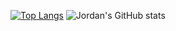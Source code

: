 [![Top Langs](https://github-readme-stats.vercel.app/api/top-langs/?username=jordandarlington&layout=compact&hide=html,css,dockerfile&langs_count=6&theme=gotham)](https://github.com/anuraghazra/github-readme-stats)
![Jordan's GitHub stats](https://github-readme-stats.vercel.app/api?username=jordandarlington&show_icons=true&theme=gotham)

<!--
**jordandarlington/jordandarlington** is a ✨ _special_ ✨ repository because its `README.md` (this file) appears on your GitHub profile.

Here are some ideas to get you started:

- 🔭 I’m currently working on ...
- 🌱 I’m currently learning ...
- 👯 I’m looking to collaborate on ...
- 🤔 I’m looking for help with ...
- 💬 Ask me about ...
- 📫 How to reach me: ...
- 😄 Pronouns: ...
- ⚡ Fun fact: ...
-->
